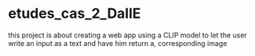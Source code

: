 # etudes_cas_2_DallE

this project is about creating a web app using a CLIP model to let the user write an input as a text and have him return a, corresponding image


